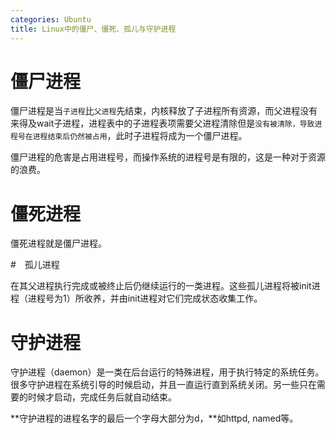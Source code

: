```yaml
---
categories: Ubuntu
title: Linux中的僵尸、僵死、孤儿与守护进程
---
```


# 僵尸进程

僵尸进程是当`子进程`比`父进程`先结束，内核释放了子进程所有资源，而父进程没有来得及wait子进程，进程表中的子进程表项需要父进程清除但是`没有被清除，导致进程号在进程结束后仍然被占用`，此时子进程将成为一个僵尸进程。

僵尸进程的危害是占用进程号，而操作系统的进程号是有限的，这是一种对于资源的浪费。

# 僵死进程

僵死进程就是僵尸进程。

#　孤儿进程

在其父进程执行完成或被终止后仍继续运行的一类进程。这些孤儿进程将被init进程（进程号为1）所收养，并由init进程对它们完成状态收集工作。

# 守护进程

守护进程（daemon）是一类在后台运行的特殊进程，用于执行特定的系统任务。很多守护进程在系统引导的时候启动，并且一直运行直到系统关闭。另一些只在需要的时候才启动，完成任务后就自动结束。

**守护进程的进程名字的最后一个字母大部分为d，**如httpd, named等。